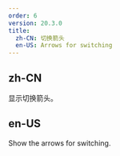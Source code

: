 ```yaml
---
order: 6
version: 20.3.0
title:
  zh-CN: 切换箭头
  en-US: Arrows for switching
---
```


## zh-CN

显示切换箭头。

## en-US

Show the arrows for switching.
